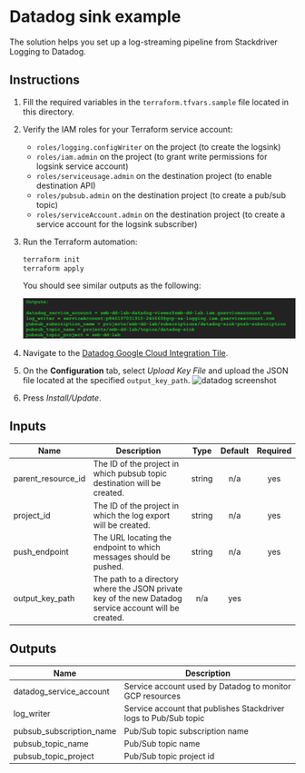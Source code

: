# Datadog sink example

The solution helps you set up a log-streaming pipeline from Stackdriver Logging to Datadog.

## Instructions

1. Fill the required variables in the `terraform.tfvars.sample` file located in this directory.

2. Verify the IAM roles for your Terraform service account:
    - `roles/logging.configWriter` on the project (to create the logsink)
    - `roles/iam.admin` on the project (to grant write permissions for logsink service account)
    - `roles/serviceusage.admin` on the destination project (to enable destination API)
    - `roles/pubsub.admin` on the destination project (to create a pub/sub topic)
    - `roles/serviceAccount.admin` on the destination project (to create a service account for the logsink subscriber)

2. Run the Terraform automation:
    ```
    terraform init
    terraform apply
    ```

    You should see similar outputs as the following:

    ![output screenshot](https://github.com/smbreslow/terraform-google-log-export/raw/master/examples/datadog-sink/screenshots/Screen%20Shot%202019-12-09%20at%204.44.11%20PM.png)

3. Navigate to the [Datadog Google Cloud Integration Tile](http://app.datadoghq.com/account/settings#integrations/google_cloud_platform).

4. On the **Configuration** tab, select *Upload Key File* and upload the JSON file located at the specified `output_key_path`.
    ![datadog screenshot](https://docs.datadoghq.com/images/integrations/google_cloud_platform/ServiceAccountAdded.png?fit=max&auto=format)

5. Press *Install/Update*.

<!-- BEGINNING OF PRE-COMMIT-TERRAFORM DOCS HOOK -->
## Inputs

| Name | Description | Type | Default | Required |
|------|-------------|:----:|:-----:|:-----:|
| parent\_resource\_id | The ID of the project in which pubsub topic destination will be created. | string | n/a | yes |
| project\_id | The ID of the project in which the log export will be created. | string | n/a | yes |
| push\_endpoint | The URL locating the endpoint to which messages should be pushed. | string | n/a | yes |
| output_key_path | The path to a directory where the JSON private key of the new Datadog service account will be created. | n/a | yes |

## Outputs

| Name | Description |
|------|-------------|
| datadog\_service\_account | Service account used by Datadog to monitor GCP resources |
| log\_writer | Service account that publishes Stackdriver logs to Pub/Sub topic |
| pubsub\_subscription\_name | Pub/Sub topic subscription name |
| pubsub\_topic\_name | Pub/Sub topic name |
| pubsub\_topic\_project | Pub/Sub topic project id |

<!-- END OF PRE-COMMIT-TERRAFORM DOCS HOOK -->
